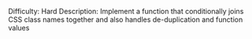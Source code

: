 Difficulty: Hard
Description: Implement a function that conditionally joins CSS class names together and also handles de-duplication and function values